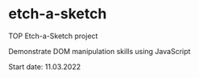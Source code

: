 # etch-a-sketch
TOP Etch-a-Sketch project

Demonstrate DOM manipulation skills using JavaScript

Start date: 11.03.2022